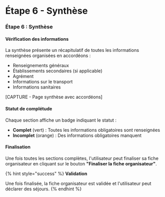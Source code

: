 # Étape 6 - Synthèse

### Étape 6 : Synthèse

#### Vérification des informations

La synthèse présente un récapitulatif de toutes les informations renseignées organisées en accordéons :

* Renseignements généraux
* Établissements secondaires (si applicable)
* Agrément
* Informations sur le transport
* Informations sanitaires

\[CAPTURE - Page synthèse avec accordéons]

#### Statut de complétude

Chaque section affiche un badge indiquant le statut :

* **Complet** (vert) : Toutes les informations obligatoires sont renseignées
* **Incomplet** (orange) : Des informations obligatoires manquent

#### Finalisation

Une fois toutes les sections complètes, l'utilisateur peut finaliser sa fiche organisateur en cliquant sur le bouton **"Finaliser la fiche organisateur"**.

{% hint style="success" %}
**Validation**

Une fois finalisée, la fiche organisateur est validée et l'utilisateur peut déclarer des séjours.
{% endhint %}
